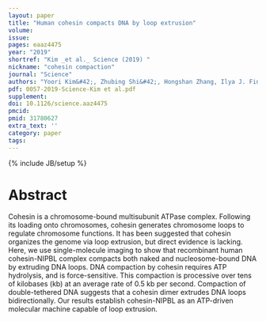 ```yaml
---
layout: paper
title: "Human cohesin compacts DNA by loop extrusion"
volume:
issue:
pages: eaaz4475
year: "2019"
shortref: "Kim _et al._ Science (2019) "
nickname: "cohesin compaction"
journal: "Science"
authors: "Yoori Kim&#42;, Zhubing Shi&#42;, Hongshan Zhang, Ilya J. Finkelstein&dagger; & Hongtao Yu&dagger; (&#42; co-first authors) (&dagger; co-corresponding)"
pdf: 0057-2019-Science-Kim et al.pdf
supplement:
doi: 10.1126/science.aaz4475
pmcid:
pmid: 31780627 
extra_text: ''
category: paper
tags:
---
```

{% include JB/setup %}

# Abstract
Cohesin is a chromosome-bound multisubunit ATPase complex. Following its loading onto chromosomes, cohesin generates chromosome loops to regulate chromosome functions. It has been suggested that cohesin organizes the genome via loop extrusion, but direct evidence is lacking. Here, we use single-molecule imaging to show that recombinant human cohesin-NIPBL complex compacts both naked and nucleosome-bound DNA by extruding DNA loops. DNA compaction by cohesin requires ATP hydrolysis, and is force-sensitive. This compaction is processive over tens of kilobases (kb) at an average rate of 0.5 kb per second. Compaction of double-tethered DNA suggests that a cohesin dimer extrudes DNA loops bidirectionally. Our results establish cohesin-NIPBL as an ATP-driven molecular machine capable of loop extrusion.
